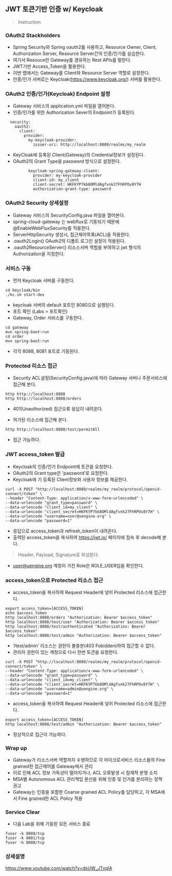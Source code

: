 ## JWT 토큰기반 인증 w/ Keycloak

> Instruction

### OAuth2 Stackholders
* Spring Security와 Spring oauth2를 사용하고, Resource Owner, Client, Authorization Server, Resource Server간의 인증/인가를 실습한다.
* 여기서 Resouce란 Gateway를 경유하는 Rest APIs를 말한다.
* JWT기반 Access_Token을 활용한다.
* 이번 랩에서는 Gateway를 Client와 Resource Server 역할로 설정한다.
* 인증/인가 서버로는 Keycloak(https://www.keycloak.org/) 서버를 활용한다.
### OAuth2 인증/인가(Keycloak) Endpoint 설정
* Gateway 서비스의 application.yml 파일을 열어본다.
* 인증/인가를 위한 Authorization Sever의 Endpoint가 등록된다.
```
  security:
    oauth2:
      client:
        provider:
          my-keycloak-provider:
            issuer-uri: http://localhost:8080/realms/my_realm
```
* KeyCloak에 등록된 Client(Gateway)의 Credential정보가 설정된다.
* OAuth2의 Grant Type을 password 방식으로 설정한다.
```
          keycloak-spring-gateway-client:
            provider: my-keycloak-provider
            client-id: my_client
            client-secret: HKFKYP7kb8OMldAgfvnk27FhRPOv8Y7H
            authorization-grant-type: password
```
### OAuth2 Security 상세설정
* Gateway 서비스의 SecurityConfig.java 파일을 열어본다.
* spring-cloud-gateway 는 webflux로 기동되기 때문에 @EnableWebFluxSecurity를 적용한다.
* ServerHttpSecurity 생성시, 접근제어목록(ACL)을 적용한다.
* .oauth2Login() OAuth2의 디폴트 로그인 설정이 적용된다.
* .oauth2ResourceServer() 리소스서버 역할을 부여하고 jwt 형식의 Authorization을 지정한다.
### 서비스 구동
* 먼저 Keycloak 서버를 구동한다.
```
cd keycloak/bin
./kc.sh start-dev
```
* keycloak 서버의 default 포트인 8080으로 실행된다.
* 포트 확인 (Labs > 포트확인)
* Gateway, Order 서비스를 구동한다.
```
cd gateway
mvn spring-boot:run
cd order
mvn spring-boot:run
```
* 각각 8088, 8081 포트로 기동된다.
### Protected 리소스 접근
* Security ACL설정(SecurityConfig.java)에 따라 Gateway 서버나 주문서비스에 접근해 본다.
```
http http://localhost:8088
http http://localhost:8088/orders
```
* 401(Unauthorized) 접근오류 응답이 내려온다.

* 허가된 리소스에 접근해 본다.
```
http http://localhost:8088/test/permitAll
```
* 접근 가능하다.
### JWT access_token 발급
* Keycloak의 인증/인가 Endpoint에 토큰을 요청한다.
* OAuth2의 Grant type은 'password’로 요청한다.
* Keycloak에 기 등록된 Client정보와 사용자 정보를 제공한다.
```
curl -X POST "http://localhost:8080/realms/my_realm/protocol/openid-connect/token" \
--header "Content-Type: application/x-www-form-urlencoded" \
--data-urlencode "grant_type=password" \
--data-urlencode "client_id=my_client" \
--data-urlencode "client_secret=HKFKYP7kb8OMldAgfvnk27FhRPOv8Y7H" \
--data-urlencode "username=user@uengine.org" \
--data-urlencode "password=1" 
```
* 응답으로 access_token과 refresh_token이 내려온다.
* 출력된 access_token을 복사하여 https://jwt.io/ 페이지에 접속 후 decode해 본다.
> Header, Payload, Signature로 파싱된다.

* user@uengine.org 계정이 가진 Role은 ROLE_USER임을 확인한다.

### access_token으로 Protected 리소스 접근
* access_token을 복사하여 Request Header에 넣어 Protected 리소스에 접근한다.
```
export access_token=[ACCESS_TOKEN]
echo $access_token
http localhost:8088/orders "Authorization: Bearer $access_token"
http localhost:8088/test/user "Authorization: Bearer $access_token"
http localhost:8088/test/authenticated "Authorization: Bearer $access_token"
http localhost:8088/test/admin "Authorization: Bearer $access_token"
```
* ‘/test/admin’ 리소스는 권한이 불충분(403 Fobidden)하여 접근할 수 없다.
* 관리자 권한이 있는 계정으로 다시 한번 토큰을 요청한다.
```
curl -X POST "http://localhost:8080/realms/my_realm/protocol/openid-connect/token" \
--header "Content-Type: application/x-www-form-urlencoded" \
--data-urlencode "grant_type=password" \
--data-urlencode "client_id=my_client" \
--data-urlencode "client_secret=HKFKYP7kb8OMldAgfvnk27FhRPOv8Y7H" \
--data-urlencode "username=admin@uengine.org" \
--data-urlencode "password=1" 
```
* access_token을 복사하여 Request Header에 넣어 Protected 리소스에 접근한다.
```
export access_token=[ACCESS_TOKEN]
http localhost:8088/test/admin "Authorization: Bearer $access_token"
```
* 정상적으로 접근이 가능하다.

### Wrap up
* Gateway가 리소스서버 역할까지 수행하므로 각 마이크로서비스 리소스들의 Fine grained한 접근제어를 Gateway에서 관리
* 이로 인해 ACL 정보 가독성이 떨어지거나, ACL 오류발생 시 잠재적 분쟁 소지
* MSA별 Autonomous ACL 관리책임 분산을 위해 인증 및 인가를 분리하는 정책 권고
* Gateway는 인증을 포함한 Coarse grained ACL Policy를 담당하고, 각 MSA에서 Fine grained한 ACL Policy 적용

### Service Clear
* 다음 Lab을 위해 기동된 모든 서비스 종료
```
fuser -k 8080/tcp
fuser -k 8081/tcp
fuser -k 8088/tcp
```
### 상세설명
https://www.youtube.com/watch?v=dsUW_JTvqIA
